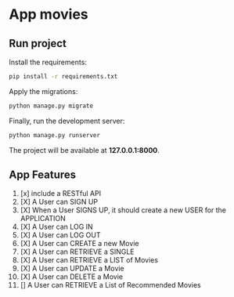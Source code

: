 # App movies

## Run project

Install the requirements:

```bash
pip install -r requirements.txt
```

Apply the migrations:

```bash
python manage.py migrate
```

Finally, run the development server:

```bash
python manage.py runserver
```

The project will be available at **127.0.0.1:8000**.

## App Features

1. [x] include a RESTful API
2. [X] A User can SIGN UP
3. [X] When a User SIGNS UP, it should create a new USER for the APPLICATION
4. [X] A User can LOG IN
5. [X] A User can LOG OUT
6. [X] A User can CREATE a new Movie
7. [X] A User can RETRIEVE a SINGLE
8. [X] A User can RETRIEVE a LIST of Movies
9. [X] A User can UPDATE a Movie
10. [X] A User can DELETE a Movie
11. [] A User can RETRIEVE a List of Recommended Movies